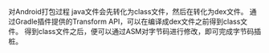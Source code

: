对Android打包过程 java文件会先转化为class文件，然后在转化为dex文件。
通过Gradle插件提供的Transform API，可以在编译成dex文件之前得到class文件。
得到class文件之后，便可以通过ASM对字节码进行修改，即可完成字节码插桩。
